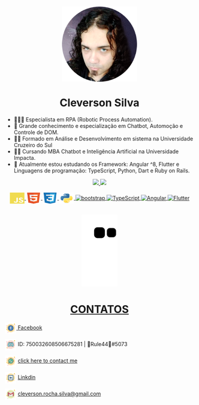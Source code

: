 <p align="center">
 <img src="./image.png" align="center", width="200">
</p>
<h1 align="center"> Cleverson Silva </h1>

- 👨🏻‍💻 Especialista em RPA (Robotic Process Automation).
- 🔭 Grande conhecimento e especialização em Chatbot, Automoção e Controle de DOM.
- 👨‍💻 Formado em Análise e Desenvolvimento em sistema na Universidade Cruzeiro do Sul 
- 👨‍💻 Cursando MBA Chatbot e Inteligência Artificial na Universidade Impacta.
- 🌱 Atualmente estou estudando os Framework: Angular ^8, Flutter e Linguagens de programação: TypeScript, Python, Dart e Ruby on Rails.

 <div align="center">
  <a href="https://github.com/iSherlott">
  <img height="180em" src="https://github-readme-stats.vercel.app/api?username=iSherlott&show_icons=true&theme=dracula&include_all_commits=true&count_private=true"/>
    <img height="180em" src="https://github-readme-stats.vercel.app/api/top-langs/?username=iSherlott&layout=compact&langs_count=7&theme=dracula"/>
</div>
<div style="display: inline_block" align="center"><br>
  <img align="center" alt="Js" height="30" width="40" src="https://raw.githubusercontent.com/devicons/devicon/master/icons/javascript/javascript-plain.svg">
  <img align="center" alt="HTML" height="30" width="40" src="https://raw.githubusercontent.com/devicons/devicon/master/icons/html5/html5-original.svg">
  <img align="center" alt="CSS" height="30" width="40" src="https://raw.githubusercontent.com/devicons/devicon/master/icons/css3/css3-original.svg">
  <img align="center" alt="Python" height="30" width="40" src="https://raw.githubusercontent.com/devicons/devicon/master/icons/python/python-original.svg">
  <img align="center" alt="bootstrap" height="30" width="40" src="https://cdn.jsdelivr.net/gh/devicons/devicon/icons/bootstrap/bootstrap-plain.svg">
  <img align="center" alt="TypeScript"  src="https://img.shields.io/badge/TypeScript-007ACC?style=for-the-badge&logo=typescript&logoColor=white"> 
  <img align="center" alt="Angular"  src="https://img.shields.io/badge/Angular-DD0031?style=for-the-badge&logo=angular&logoColor=white"> 
  <img align="center" alt="Flutter" src="https://img.shields.io/badge/Flutter-02569B?style=for-the-badge&logo=flutter&logoColor=white"> 
</div>
 
 ##
 <div align="center">
  
  ![Snake animation](https://github.com/rafaballerini/rafaballerini/blob/output/github-contribution-grid-snake.svg)
 
</div>

##

<div align="center">

# CONTATOS
 
</div>
 
<div style="display: inline_block">
 <p>
  <img align="center" src="./facebook.png" width="30" height="30">
  <a href="https://www.facebook.com/Cleverson17">Facebook</a>
 </p>
 <p>
  <img align="center" src="./discord.png" width="30" height="30">
  ID: 750032608506675281 | 🎀Rule44🎀#5073
 </p>
 <p>
  <img align="center" src="./whatsapp.png" width="30" height="30">
  <a href="wa.me/5511986431738">click here to contact me</a>
 </p>
 <p>
  <img align="center" src="./linkedin.png" width="30" height="30">
  <a href="https://www.linkedin.com/in/cleverson-silva-151b6a210/">Linkdin</a>
 </p>
 <p>
  <img align="center" src="./gmail.png" width="30" height="30">
  <a href="href="cleverson.rocha.silva@gmail.com"">cleverson.rocha.silva@gmail.com</a>
 </p>
</div>
